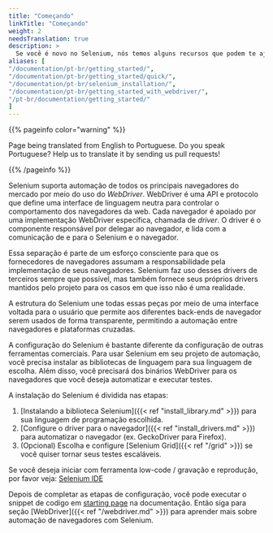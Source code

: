 ```yaml
---
title: "Começando"
linkTitle: "Começando"
weight: 2
needsTranslation: true
description: >
  Se você é novo no Selenium, nós temos alguns recursos que podem te ajudar a se atualizar imediatamente.
aliases: [
"/documentation/pt-br/getting_started/", 
"/documentation/pt-br/getting_started/quick/",
"/documentation/pt-br/selenium_installation/",
"/documentation/pt-br/getting_started_with_webdriver/",
"/pt-br/documentation/getting_started/"
]
---
```


{{% pageinfo color="warning" %}}
<p class="lead">
   <i class="fas fa-language display-4"></i> 
   Page being translated from 
   English to Portuguese. Do you speak Portuguese? Help us to translate
   it by sending us pull requests!
</p>
{{% /pageinfo %}}

Selenium suporta automação de todos os principais navegadores do mercado
por meio do uso do _WebDriver_.
WebDriver é uma API e protocolo que define uma interface de linguagem neutra
para controlar o comportamento dos navegadores da web.
Cada navegador é apoiado por uma implementação WebDriver específica, chamada de *driver*.
O driver é o componente responsável por delegar ao navegador,
e lida com a comunicação de e para o Selenium e o navegador.

Essa separação é parte de um esforço consciente para que os fornecedores de navegadores
assumam a responsabilidade pela implementação de seus navegadores.
Selenium faz uso desses drivers de terceiros sempre que possível,
mas também fornece seus próprios drivers mantidos pelo projeto
para os casos em que isso não é uma realidade.

A estrutura do Selenium une todas essas peças
por meio de uma interface voltada para o usuário que permite aos diferentes back-ends de navegador
serem usados de forma transparente,
permitindo a automação entre navegadores e plataformas cruzadas.

A configuração do Selenium é bastante diferente da configuração de outras ferramentas comerciais.
Para usar Selenium em seu projeto de automação, você precisa instalar as
bibliotecas de linguagem para sua linguagem de escolha. Além disso, você precisará dos
binários WebDriver para os navegadores que você deseja automatizar e executar testes.


A instalação do Selenium é dividida nas etapas:

1. [Instalando a biblioteca Selenium]({{< ref "install_library.md" >}}) para sua linguagem de programação escolhida.
2. [Configure o driver para o navegador]({{< ref "install_drivers.md" >}}) para automatizar o navegador (ex. GeckoDriver para Firefox).
3. (Opcional) Escolha e configure [Selenium Grid]({{< ref "/grid" >}}) se você quiser tornar seus testes escaláveis.

Se você deseja iniciar com ferramenta low-code / gravação e reprodução, por favor veja:
[Selenium IDE](https://selenium.dev/selenium-ide)

Depois de completar as etapas de configuração, você pode executar o snippet de codigo em
[starting page](/pt-br/documentation) na documentação. Então siga para seção
[WebDriver]({{< ref "/webdriver.md" >}}) para aprender mais sobre automação de navegadores com Selenium.
